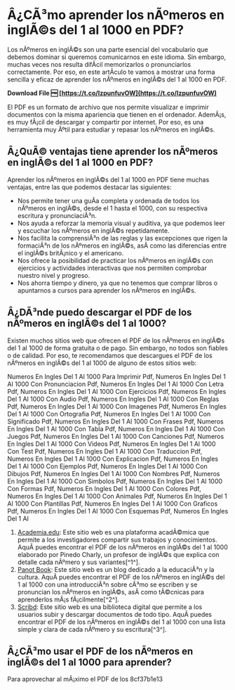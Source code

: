
 
# Â¿CÃ³mo aprender los nÃºmeros en inglÃ©s del 1 al 1000 en PDF?
 
Los nÃºmeros en inglÃ©s son una parte esencial del vocabulario que debemos dominar si queremos comunicarnos en este idioma. Sin embargo, muchas veces nos resulta difÃ­cil memorizarlos o pronunciarlos correctamente. Por eso, en este artÃ­culo te vamos a mostrar una forma sencilla y eficaz de aprender los nÃºmeros en inglÃ©s del 1 al 1000 en PDF.
 
**Download File 🆓 [https://t.co/IzpunfuvOW](https://t.co/IzpunfuvOW)**


 
El PDF es un formato de archivo que nos permite visualizar e imprimir documentos con la misma apariencia que tienen en el ordenador. AdemÃ¡s, es muy fÃ¡cil de descargar y compartir por internet. Por eso, es una herramienta muy Ãºtil para estudiar y repasar los nÃºmeros en inglÃ©s.
 
## Â¿QuÃ© ventajas tiene aprender los nÃºmeros en inglÃ©s del 1 al 1000 en PDF?
 
Aprender los nÃºmeros en inglÃ©s del 1 al 1000 en PDF tiene muchas ventajas, entre las que podemos destacar las siguientes:
 
- Nos permite tener una guÃ­a completa y ordenada de todos los nÃºmeros en inglÃ©s, desde el 1 hasta el 1000, con su respectiva escritura y pronunciaciÃ³n.
- Nos ayuda a reforzar la memoria visual y auditiva, ya que podemos leer y escuchar los nÃºmeros en inglÃ©s repetidamente.
- Nos facilita la comprensiÃ³n de las reglas y las excepciones que rigen la formaciÃ³n de los nÃºmeros en inglÃ©s, asÃ­ como las diferencias entre el inglÃ©s britÃ¡nico y el americano.
- Nos ofrece la posibilidad de practicar los nÃºmeros en inglÃ©s con ejercicios y actividades interactivas que nos permiten comprobar nuestro nivel y progreso.
- Nos ahorra tiempo y dinero, ya que no tenemos que comprar libros o apuntarnos a cursos para aprender los nÃºmeros en inglÃ©s.

## Â¿DÃ³nde puedo descargar el PDF de los nÃºmeros en inglÃ©s del 1 al 1000?
 
Existen muchos sitios web que ofrecen el PDF de los nÃºmeros en inglÃ©s del 1 al 1000 de forma gratuita o de pago. Sin embargo, no todos son fiables o de calidad. Por eso, te recomendamos que descargues el PDF de los nÃºmeros en inglÃ©s del 1 al 1000 de alguno de estos sitios web:
 
Numeros En Ingles Del 1 Al 1000 Para Imprimir Pdf,  Numeros En Ingles Del 1 Al 1000 Con Pronunciacion Pdf,  Numeros En Ingles Del 1 Al 1000 Con Letra Pdf,  Numeros En Ingles Del 1 Al 1000 Con Ejercicios Pdf,  Numeros En Ingles Del 1 Al 1000 Con Audio Pdf,  Numeros En Ingles Del 1 Al 1000 Con Reglas Pdf,  Numeros En Ingles Del 1 Al 1000 Con Imagenes Pdf,  Numeros En Ingles Del 1 Al 1000 Con Ortografia Pdf,  Numeros En Ingles Del 1 Al 1000 Con Significado Pdf,  Numeros En Ingles Del 1 Al 1000 Con Frases Pdf,  Numeros En Ingles Del 1 Al 1000 Con Tabla Pdf,  Numeros En Ingles Del 1 Al 1000 Con Juegos Pdf,  Numeros En Ingles Del 1 Al 1000 Con Canciones Pdf,  Numeros En Ingles Del 1 Al 1000 Con Videos Pdf,  Numeros En Ingles Del 1 Al 1000 Con Test Pdf,  Numeros En Ingles Del 1 Al 1000 Con Traduccion Pdf,  Numeros En Ingles Del 1 Al 1000 Con Explicacion Pdf,  Numeros En Ingles Del 1 Al 1000 Con Ejemplos Pdf,  Numeros En Ingles Del 1 Al 1000 Con Dibujos Pdf,  Numeros En Ingles Del 1 Al 1000 Con Nombres Pdf,  Numeros En Ingles Del 1 Al 1000 Con Simbolos Pdf,  Numeros En Ingles Del 1 Al 1000 Con Formas Pdf,  Numeros En Ingles Del 1 Al 1000 Con Colores Pdf,  Numeros En Ingles Del 1 Al 1000 Con Animales Pdf,  Numeros En Ingles Del 1 Al 1000 Con Plantillas Pdf,  Numeros En Ingles Del 1 Al 1000 Con Graficos Pdf,  Numeros En Ingles Del 1 Al 1000 Con Esquemas Pdf,  Numeros En Ingles Del 1 Al

1. [Academia.edu](https://www.academia.edu/19888849/Numeros_ingles_del_1_al_1000): Este sitio web es una plataforma acadÃ©mica que permite a los investigadores compartir sus trabajos y conocimientos. AquÃ­ puedes encontrar el PDF de los nÃºmeros en inglÃ©s del 1 al 1000 elaborado por Pinedo Charly, un profesor de inglÃ©s que explica con detalle cada nÃºmero y sus variantes[^1^].
2. [Panot Book](https://panotbook.com/numeros-en-ingles-del-1-al-1000/): Este sitio web es un blog dedicado a la educaciÃ³n y la cultura. AquÃ­ puedes encontrar el PDF de los nÃºmeros en inglÃ©s del 1 al 1000 con una introducciÃ³n sobre cÃ³mo se escriben y se pronuncian los nÃºmeros en inglÃ©s, asÃ­ como tÃ©cnicas para aprenderlos mÃ¡s fÃ¡cilmente[^2^].
3. [Scribd](https://www.scribd.com/doc/270717790/Numeros-Ingles-Del-1-Al-1000): Este sitio web es una biblioteca digital que permite a los usuarios subir y descargar documentos de todo tipo. AquÃ­ puedes encontrar el PDF de los nÃºmeros en inglÃ©s del 1 al 1000 con una lista simple y clara de cada nÃºmero y su escritura[^3^].

## Â¿CÃ³mo usar el PDF de los nÃºmeros en inglÃ©s del 1 al 1000 para aprender?
 
Para aprovechar al mÃ¡ximo el PDF de los
 8cf37b1e13
 
